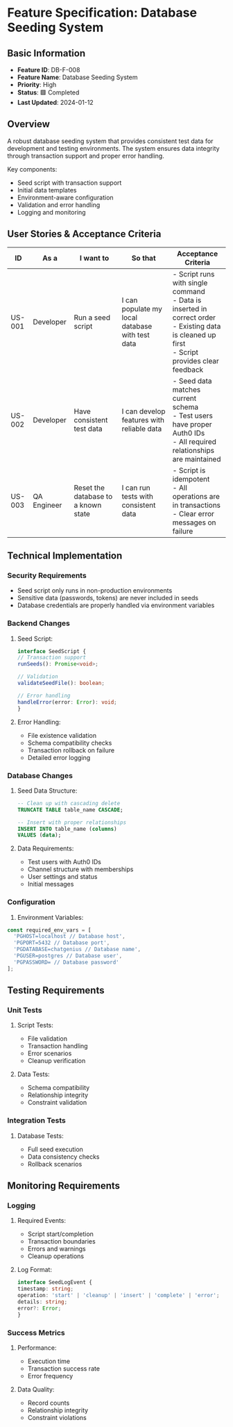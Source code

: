 # Feature Specification: Database Seeding System

## Basic Information

- **Feature ID**: DB-F-008
- **Feature Name**: Database Seeding System
- **Priority**: High
- **Status**: 🟩 Completed
- **Last Updated**: 2024-01-12

## Overview

A robust database seeding system that provides consistent test data for development and testing environments. The system ensures data integrity through transaction support and proper error handling.

Key components:

- Seed script with transaction support
- Initial data templates
- Environment-aware configuration
- Validation and error handling
- Logging and monitoring

## User Stories & Acceptance Criteria

| ID | As a | I want to | So that | Acceptance Criteria |
|----|------|-----------|---------|-------------------|
| US-001 | Developer | Run a seed script | I can populate my local database with test data | - Script runs with single command<br>- Data is inserted in correct order<br>- Existing data is cleaned up first<br>- Script provides clear feedback |
| US-002 | Developer | Have consistent test data | I can develop features with reliable data | - Seed data matches current schema<br>- Test users have proper Auth0 IDs<br>- All required relationships are maintained |
| US-003 | QA Engineer | Reset the database to a known state | I can run tests with consistent data | - Script is idempotent<br>- All operations are in transactions<br>- Clear error messages on failure |

## Technical Implementation

### Security Requirements

- Seed script only runs in non-production environments
- Sensitive data (passwords, tokens) are never included in seeds
- Database credentials are properly handled via environment variables

### Backend Changes

1. Seed Script:

    ```typescript
    interface SeedScript {
    // Transaction support
    runSeeds(): Promise<void>;
    
    // Validation
    validateSeedFile(): boolean;
    
    // Error handling
    handleError(error: Error): void;
    }
    ```

2. Error Handling:

   - File existence validation
   - Schema compatibility checks
   - Transaction rollback on failure
   - Detailed error logging

### Database Changes

1. Seed Data Structure:

    ```sql
    -- Clean up with cascading delete
    TRUNCATE TABLE table_name CASCADE;

    -- Insert with proper relationships
    INSERT INTO table_name (columns)
    VALUES (data);
    ```

2. Data Requirements:

   - Test users with Auth0 IDs
   - Channel structure with memberships
   - User settings and status
   - Initial messages

### Configuration

1. Environment Variables:

```typescript
const required_env_vars = [
  'PGHOST=localhost // Database host',
  'PGPORT=5432 // Database port',
  'PGDATABASE=chatgenius // Database name',
  'PGUSER=postgres // Database user',
  'PGPASSWORD= // Database password'
];
```

## Testing Requirements

### Unit Tests

1. Script Tests:

   - File validation
   - Transaction handling
   - Error scenarios
   - Cleanup verification

2. Data Tests:

   - Schema compatibility
   - Relationship integrity
   - Constraint validation

### Integration Tests

1. Database Tests:

   - Full seed execution
   - Data consistency checks
   - Rollback scenarios

## Monitoring Requirements

### Logging

1. Required Events:

   - Script start/completion
   - Transaction boundaries
   - Errors and warnings
   - Cleanup operations

2. Log Format:

    ```typescript
    interface SeedLogEvent {
    timestamp: string;
    operation: 'start' | 'cleanup' | 'insert' | 'complete' | 'error';
    details: string;
    error?: Error;
    }
    ```

### Success Metrics

1. Performance:

   - Execution time
   - Transaction success rate
   - Error frequency

2. Data Quality:

   - Record counts
   - Relationship integrity
   - Constraint violations
